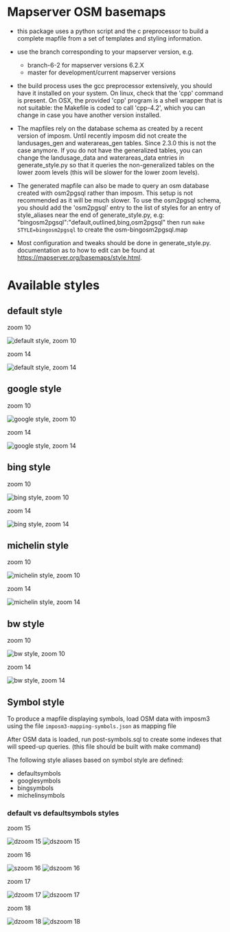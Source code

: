 # Mapserver OSM basemaps

- this package uses a python script and the c preprocessor to build a
  complete mapfile from a set of templates and styling information.

- use the branch corresponding to your mapserver version, e.g.

  - branch-6-2 for mapserver versions 6.2.X
  - master for development/current mapserver versions

- the build process uses the gcc preprocessor extensively, you should have it installed on your
  system. On linux, check that the 'cpp' command is present. On OSX, the provided 'cpp' program is a shell
  wrapper that is not suitable: the Makefile is coded to call 'cpp-4.2', which you can change in case
  you have another version installed.

- The mapfiles rely on the database schema as created by a recent version of imposm. Until recently
  imposm did not create the landusages_gen and waterareas_gen tables. Since 2.3.0 this is not the case anymore.
  If you do not have the generalized tables, you can change the landusage_data and waterareas_data entries in
  generate_style.py so that it queries the non-generalized
  tables on the lower zoom levels (this will be slower for the lower zoom levels).

- The generated mapfile can also be made to query an osm database created with osm2pgsql rather than imposm.
  This setup is not recommended as it will be much slower. To use the osm2pgsql schema, you should add the 'osm2pgsql'
  entry to the list of styles for an entry of style_aliases near the end of generate_style.py, e.g:
  "bingosm2pgsql":"default,outlined,bing,osm2pgsql" then run `make STYLE=bingosm2pgsql` to create the osm-bingosm2pgsql.map

- Most configuration and tweaks should be done in generate_style.py.
  documentation as to how to edit can be found at
  https://mapserver.org/basemaps/style.html.

# Available styles
## default style
zoom 10

![default style, zoom 10](style-default-z10.png)

zoom 14

![default style, zoom 14](style-default-z14.png)

## google style
zoom 10

![google style, zoom 10](style-google-z10.png)

zoom 14

![google style, zoom 14](style-google-z14.png)

## bing style
zoom 10

![bing style, zoom 10](style-bing-z10.png)

zoom 14

![bing style, zoom 14](style-bing-z14.png)

## michelin style
zoom 10

![michelin style, zoom 10](style-michelin-z10.png)

zoom 14

![michelin style, zoom 14](style-michelin-z14.png)

## bw style
zoom 10

![bw style, zoom 10](style-bw-z10.png)

zoom 14

![bw style, zoom 14](style-bw-z14.png)

## Symbol style
To produce a mapfile displaying symbols, load OSM data with imposm3 using the file `imposm3-mapping-symbols.json` as mapping file

After OSM data is loaded, run post-symbols.sql to create some indexes that will speed-up queries.
(this file should be built with make command)

The following style aliases based on symbol style are defined:
 - defaultsymbols
 - googlesymbols
 - bingsymbols
 - michelinsymbols

### default vs defaultsymbols styles


zoom 15

![dzoom 15](style-default-z15.png)
![dszoom 15](style-defaultsymbols-z15.png) 

zoom 16

![szoom 16](style-default-z16.png)
![dszoom 16](style-defaultsymbols-z16.png) 

zoom 17

![dzoom 17](style-default-z17.png)
![dszoom 17](style-defaultsymbols-z17.png) 

zoom 18

![dzoom 18](style-default-z18.png)
![dszoom 18](style-defaultsymbols-z18.png) 


